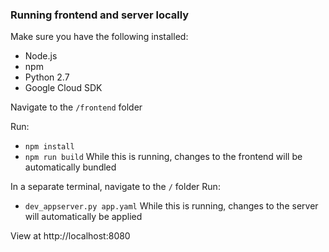 ### Running frontend and server locally

Make sure you have the following installed:
- Node.js
- npm
- Python 2.7
- Google Cloud SDK

Navigate to the  `/frontend` folder

Run:
- `npm install`
- `npm run build`
While this is running, changes to the frontend will be automatically bundled

In a separate terminal, navigate to the `/` folder
Run:
- `dev_appserver.py app.yaml`
While this is running, changes to the server will automatically be applied

View at http://localhost:8080

